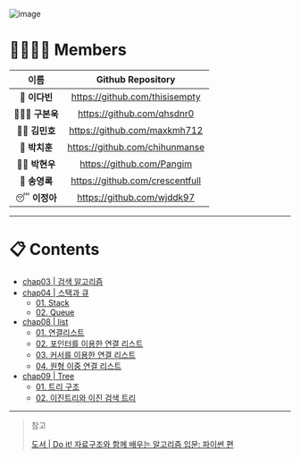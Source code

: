 ![image](https://user-images.githubusercontent.com/86424094/145605097-56db16d1-37fd-4419-87e0-5680a388bb02.png)

# 👨‍👨‍👧‍👦 Members 
|이름|Github Repository|
|:---:|:----:|
|👑 **이다빈**|https://github.com/thisisempty|
|👨🏼‍🏭 **구본욱**|https://github.com/qhsdnr0|
|💪🏻 **김민호**|https://github.com/maxkmh712|
|🤫 **박치훈**|https://github.com/chihunmanse|
|👦🏻 **박현우**|https://github.com/Pangim|
|🥊 **송영록**|https://github.com/crescentfull|
|😴 **이정아**|https://github.com/wjddk97|

******

# 📋 Contents

- [chap03 | 검색 알고리즘](https://github.com/WE-Learning-CS/Data-Structure/tree/main/chap03)
- [chap04 | 스택과 큐](https://github.com/WE-Learning-CS/Data-Structure/tree/main/chap04)
  - [01. Stack](https://github.com/WE-Learning-CS/Data-Structure/tree/main/chap04/01)
  - [02. Queue](https://github.com/WE-Learning-CS/Data-Structure/tree/main/chap04/02)
- [chap08 | list](https://github.com/WE-Learning-CS/Data-Structure/tree/main/chap08)
  - [01. 연결리스트](https://github.com/WE-Learning-CS/Data-Structure/tree/main/chap08/01#readme)
  - [02. 포인터를 이용한 연결 리스트](https://github.com/WE-Learning-CS/Data-Structure/tree/main/chap08/02#readme)
  - [03. 커서를 이용한 연결 리스트](https://github.com/WE-Learning-CS/Data-Structure/tree/main/chap08/03#readme)
  - [04. 원형 이중 연결 리스트](https://github.com/WE-Learning-CS/Data-Structure/tree/main/chap08/04#readme)
- [chap09 | Tree](https://github.com/WE-Learning-CS/Data-Structure/tree/main/chap09)
  - [01. 트리 구조](https://github.com/WE-Learning-CS/Data-Structure/blob/main/chap09/01/README.md)
  - [02. 이진트리와 이진 검색 트리](https://github.com/WE-Learning-CS/Data-Structure/tree/main/chap09/02#readme)
****

> 참고
> 
> [도서 | Do it! 자료구조와 함께 배우는 알고리즘 입문: 파이썬 편](http://www.kyobobook.co.kr/product/detailViewKor.laf?ejkGb=KOR&mallGb=KOR&barcode=9791163031727)